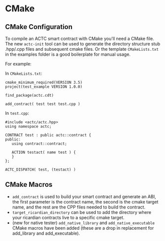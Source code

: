 # CMake

## CMake Configuration
To compile an ACTC smart contract with CMake you'll need a CMake file. The new `actc-init` tool can be used to generate the directory structure stub .hpp/.cpp files and subsequent cmake files. Or the template `CMakeLists.txt` in the examples folder is a good boilerplate for manual usage.

For example:

In `CMakeLists.txt`:
```
cmake_minimum_required(VERSION 3.5)
project(test_example VERSION 1.0.0)

find_package(actc.cdt)

add_contract( test test test.cpp )
```


In `test.cpp`:

```
#include <actc/actc.hpp>
using namespace actc;

CONTRACT test : public actc::contract {
public:
   using contract::contract;

   ACTION testact( name test ) {
   }
};

ACTC_DISPATCH( test, (testact) )
```

## CMake Macros
- `add_contract` is used to build your smart contract and generate an ABI, the first parameter is the contract name, the second is the cmake target name, and the rest are the CPP files needed to build the contract.
- `target_ricardian_directory` can be used to add the directory where your ricardian contracts live to a specific cmake target.
- (new for native tester) `add_native_library` and `add_native_executable` CMake macros have been added (these are a drop in replacement for add_library and add_executable).
